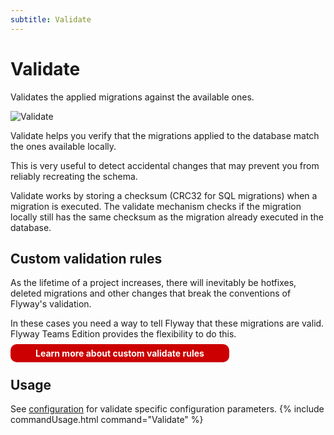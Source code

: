 ```yaml
---
subtitle: Validate
---
```

# Validate

Validates the applied migrations against the available ones.

![Validate](assets/command-validate.png)

Validate helps you verify that the migrations applied to the database match the ones available locally.

This is very useful to detect accidental changes that may prevent you from reliably recreating the schema.

Validate works by storing a checksum (CRC32 for SQL migrations) when a migration is executed. The validate mechanism checks if the migration locally still has the same checksum as the migration already executed in the database.

## Custom validation rules

As the lifetime of a project increases, there will inevitably be hotfixes, deleted migrations and other changes that break the conventions of Flyway's validation.

In these cases you need a way to tell Flyway that these migrations are valid. Flyway Teams Edition provides the flexibility to do this.

<a style="text-decoration: none; background: rgb(204,0,0); padding: 6px 40px; border-radius: 10px; color: white; font-weight: bold;" href="https://www.red-gate.com/blog/customize-validation-rules-with-ignoremigrationpatterns">Learn more about custom validate rules</a>

## Usage
See [configuration](Configuration/parameters/#validate) for validate specific configuration parameters.
{% include commandUsage.html command="Validate" %}
